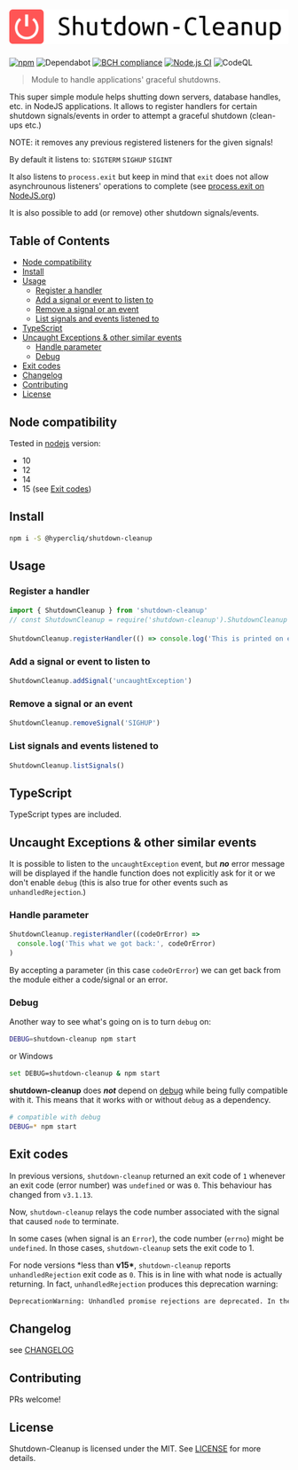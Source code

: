 # ![ShutdownCleanup](logo.png) <!-- omit in toc -->

[![npm](https://badgen.net/npm/v/@hypercliq/shutdown-cleanup)](https://www.npmjs.com/package/@hypercliq/shutdown-cleanup)
![Dependabot](https://badgen.net/github/dependabot/hypercliq/shutdown-cleanup?icon=dependabot)
[![BCH compliance](https://bettercodehub.com/edge/badge/hypercliq/shutdown-cleanup?branch=main)](https://bettercodehub.com/)
[![Node.js CI](https://github.com/hypercliq/shutdown-cleanup/workflows/Node.js%20CI/badge.svg)](https://github.com/hypercliq/shutdown-cleanup/)
![CodeQL](https://github.com/hypercliq/shutdown-cleanup/workflows/CodeQL/badge.svg)

> Module to handle applications' graceful shutdowns.

This super simple module helps shutting down servers, database handles, etc. in NodeJS applications.
It allows to register handlers for certain shutdown signals/events in order to attempt a graceful shutdown (clean-ups etc.)

NOTE: it removes any previous registered listeners for the given signals!

By default it listens to:
`SIGTERM`
`SIGHUP`
`SIGINT`

It also listens to `process.exit` but keep in mind that `exit` does
not allow asynchrounous listeners' operations to complete (see [process.exit on NodeJS.org](https://nodejs.org/dist/latest/docs/api/process.html#process_event_exit))

It is also possible to add (or remove) other shutdown signals/events.

## Table of Contents <!-- omit in toc -->

- [Node compatibility](#node-compatibility)
- [Install](#install)
- [Usage](#usage)
  - [Register a handler](#register-a-handler)
  - [Add a signal or event to listen to](#add-a-signal-or-event-to-listen-to)
  - [Remove a signal or an event](#remove-a-signal-or-an-event)
  - [List signals and events listened to](#list-signals-and-events-listened-to)
- [TypeScript](#typescript)
- [Uncaught Exceptions & other similar events](#uncaught-exceptions--other-similar-events)
  - [Handle parameter](#handle-parameter)
  - [Debug](#debug)
- [Exit codes](#exit-codes)
- [Changelog](#changelog)
- [Contributing](#contributing)
- [License](#license)

## Node compatibility

Tested in [nodejs](https://nodejs.org) version:

- 10
- 12
- 14
- 15 (see [Exit codes](#exit-codes))

## Install

```sh
npm i -S @hypercliq/shutdown-cleanup
```

## Usage

### Register a handler

```js
import { ShutdownCleanup } from 'shutdown-cleanup'
// const ShutdownCleanup = require('shutdown-cleanup').ShutdownCleanup

ShutdownCleanup.registerHandler(() => console.log('This is printed on exit :)'))
```

### Add a signal or event to listen to

```js
ShutdownCleanup.addSignal('uncaughtException')
```

### Remove a signal or an event

```js
ShutdownCleanup.removeSignal('SIGHUP')
```

### List signals and events listened to

```js
ShutdownCleanup.listSignals()
```

## TypeScript

TypeScript types are included.

## Uncaught Exceptions & other similar events

It is possible to listen to the `uncaughtException` event, but **_no_** error message will be displayed if the handle function does not explicitly ask for it or we don't enable `debug` (this is also true for other events such as `unhandledRejection`.)

### Handle parameter

```js
ShutdownCleanup.registerHandler((codeOrError) =>
  console.log('This what we got back:', codeOrError)
)
```

By accepting a parameter (in this case `codeOrError`) we can get back from the module either a code/signal or an error.

### Debug

Another way to see what's going on is to turn `debug` on:

```sh
DEBUG=shutdown-cleanup npm start
```

or Windows

```sh
set DEBUG=shutdown-cleanup & npm start
```

**shutdown-cleanup** does **_not_** depend on [debug](https://www.npmjs.com/package/debug) while being fully compatible with it. This means that it works with or without `debug` as a dependency.

```sh
# compatible with debug
DEBUG=* npm start
```

## Exit codes

In previous versions, `shutdown-cleanup` returned an exit code of `1` whenever an exit code (error number) was `undefined` or was `0`. This behaviour has changed from `v3.1.13`.

Now, `shutdown-cleanup` relays the code number associated with the signal that caused `node` to terminate.

In some cases (when signal is an `Error`), the code number (`errno`) might be `undefined`. In those cases, `shutdown-cleanup` sets the exit code to 1.

For node versions \*less than **v15\***, `shutdown-cleanup` reports `unhandledRejection` exit code as `0`. This is in line with what node is actually returning. In fact, `unhandledRejection` produces this deprecation warning:

```sh
DeprecationWarning: Unhandled promise rejections are deprecated. In the future, promise rejections that are not handled will terminate the Node.js process with a non-zero exit code.
```

## Changelog

see [CHANGELOG](CHANGELOG.md)

## Contributing

PRs welcome!

## License

Shutdown-Cleanup is licensed under the MIT. See [LICENSE](LICENSE) for more details.
